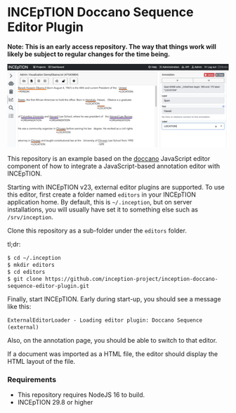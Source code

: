 # INCEpTION Doccano Sequence Editor Plugin

**Note: This is an early access repository. The way that things work will likely be subject to regular changes for the time being.** 

![Screenshot](screenshot.png)

This repository is an example based on the [doccano](https://doccano.herokuapp.com) JavaScript editor component of how to integrate a JavaScript-based annotation editor with INCEpTION.

Starting with INCEpTION v23, external editor plugins are supported. To use this editor, first create a folder named `editors` in your INCEpTION application home. By default, this is `~/.inception`, but on server installations, you will usually have set it to something else such as `/srv/inception`.

Clone this repository as a sub-folder under the `editors` folder.

tl;dr: 

```
$ cd ~/.inception
$ mkdir editors
$ cd editors
$ git clone https://github.com/inception-project/inception-doccano-sequence-editor-plugin.git
```

Finally, start INCEpTION. Early during start-up, you should see a message like this:

```
ExternalEditorLoader - Loading editor plugin: Doccano Sequence (external)
```

Also, on the annotation page, you should be able to switch to that editor.

If a document was imported as a HTML file, the editor should display the HTML layout of the file.

### Requirements

- This repository requires NodeJS 16 to build.
- INCEpTION 29.8 or higher
